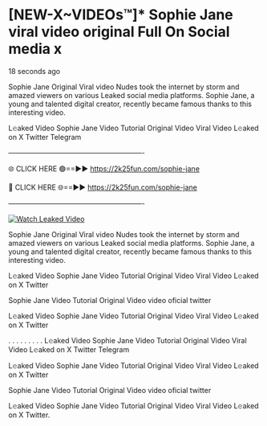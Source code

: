 # [NEW-X~VIDEOs™]* Sophie Jane viral video original Full On Social media x

18 seconds ago

Sophie Jane Original Viral video Nudes took the internet by storm and amazed viewers on various Leaked social media platforms. Sophie Jane, a young and talented digital creator, recently became famous thanks to this interesting video.

L𝚎aked Video Sophie Jane Video Tutorial Original Video Viral Video L𝚎aked on X Twitter Telegram

———————————————————-

🌐 CLICK HERE 🟢==►► https://2k25fun.com/sophie-jane

🔴 CLICK HERE 🌐==►► https://2k25fun.com/sophie-jane

———————————————————-

[![Watch Leaked Video](https://miro.medium.com/v2/resize:fit:828/format:webp/1*cilzJN44JGOrTw9NJCrNHA.gif "Watch Leaked Video")](https://2k25fun.com/sophie-jane)

Sophie Jane Original Viral video Nudes took the internet by storm and amazed viewers on various Leaked social media platforms. Sophie Jane, a young and talented digital creator, recently became famous thanks to this interesting video.

L𝚎aked Video Sophie Jane Video Tutorial Original Video Viral Video L𝚎aked on X Twitter

Sophie Jane Video Tutorial Original Video video oficial twitter

L𝚎aked Video Sophie Jane Video Tutorial Original Video Viral Video L𝚎aked on X Twitter

. . . . . . . . . L𝚎aked Video Sophie Jane Video Tutorial Original Video Viral Video L𝚎aked on X Twitter Telegram

L𝚎aked Video Sophie Jane Video Tutorial Original Video Viral Video L𝚎aked on X Twitter

Sophie Jane Video Tutorial Original Video video oficial twitter

L𝚎aked Video Sophie Jane Video Tutorial Original Video Viral Video L𝚎aked on X Twitter.